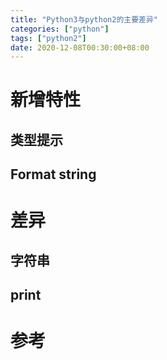 ```yaml
---
title: "Python3与python2的主要差异"
categories: ["python"]
tags: ["python2"]
date: 2020-12-08T00:30:00+08:00
---
```


# 新增特性

## 类型提示

## Format string

# 差异

## 字符串

## print

# 参考
